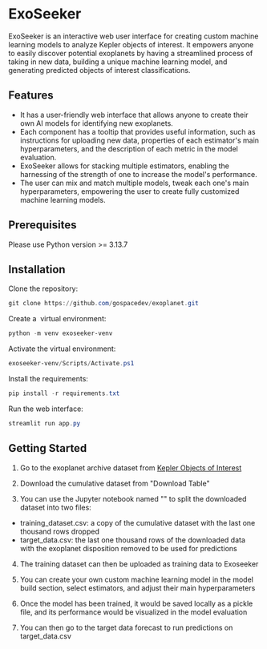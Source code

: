 # ExoSeeker

ExoSeeker is an interactive web user interface for creating custom machine learning models to analyze Kepler objects of interest. It empowers anyone to easily discover potential exoplanets by having a streamlined process of taking in new data, building a unique machine learning model, and generating predicted objects of interest classifications.

## Features

- It has a user-friendly web interface that allows anyone to create their own AI models for identifying new exoplanets.
- Each component has a tooltip that provides useful information, such as instructions for uploading new data, properties of each estimator's main hyperparameters, and the description of each metric in the model evaluation.
- ExoSeeker allows for stacking multiple estimators, enabling the harnessing of the strength of one to increase the model's performance.
- The user can mix and match multiple models, tweak each one's main hyperparameters, empowering the user to create fully customized machine learning models.

## Prerequisites
Please use Python version >= 3.13.7

## Installation

Clone the repository:
```powershell
git clone https://github.com/gospacedev/exoplanet.git
```

Create a  virtual environment:
```powershell
python -m venv exoseeker-venv
```

Activate the virtual environment:
```powershell
exoseeker-venv/Scripts/Activate.ps1
```

Install the requirements:
```powershell
pip install -r requirements.txt
```

Run the web interface:
```powershell
streamlit run app.py
```

## Getting Started

1. Go to the exoplanet archive dataset from [Kepler Objects of Interest](https://exoplanetarchive.ipac.caltech.edu/cgi-bin/TblView/nph-tblView?app=ExoTbls&config=cumulative)

2. Download the cumulative dataset from "Download Table"

3. You can use the Jupyter notebook named "" to split the downloaded dataset into two files:
- training_dataset.csv: a copy of the cumulative dataset with the last one thousand rows dropped
- target_data.csv: the last one thousand rows of the downloaded data with the exoplanet disposition removed to be used for predictions

4. The training dataset can then be uploaded as training data to Exoseeker

5. You can create your own custom machine learning model in the model build section, select estimators, and adjust their main hyperparameters

6. Once the model has been trained, it would be saved locally as a pickle file, and its performance would be visualized in the model evaluation

7. You can then go to the target data forecast to run predictions on target_data.csv
